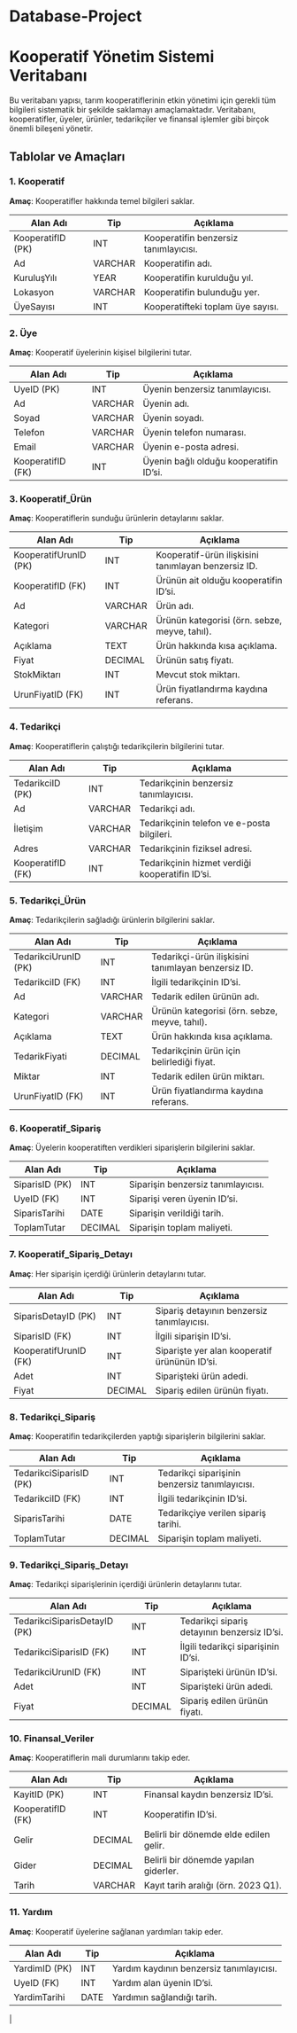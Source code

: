 # Database-Project
# Kooperatif Yönetim Sistemi Veritabanı

Bu veritabanı yapısı, tarım kooperatiflerinin etkin yönetimi için gerekli tüm bilgileri sistematik bir şekilde saklamayı amaçlamaktadır. Veritabanı, kooperatifler, üyeler, ürünler, tedarikçiler ve finansal işlemler gibi birçok önemli bileşeni yönetir.

## Tablolar ve Amaçları

### 1. Kooperatif
**Amaç**: Kooperatifler hakkında temel bilgileri saklar.

| Alan Adı       | Tip        | Açıklama                                               |
| -------------- | ---------- | ------------------------------------------------------ |
| KooperatifID (PK) | INT       | Kooperatifin benzersiz tanımlayıcısı.                  |
| Ad             | VARCHAR    | Kooperatifin adı.                                      |
| KuruluşYılı    | YEAR       | Kooperatifin kurulduğu yıl.                            |
| Lokasyon       | VARCHAR    | Kooperatifin bulunduğu yer.                            |
| ÜyeSayısı      | INT        | Kooperatifteki toplam üye sayısı.                      |

### 2. Üye
**Amaç**: Kooperatif üyelerinin kişisel bilgilerini tutar.

| Alan Adı       | Tip        | Açıklama                                               |
| -------------- | ---------- | ------------------------------------------------------ |
| UyeID (PK)     | INT        | Üyenin benzersiz tanımlayıcısı.                        |
| Ad             | VARCHAR    | Üyenin adı.                                            |
| Soyad          | VARCHAR    | Üyenin soyadı.                                         |
| Telefon        | VARCHAR    | Üyenin telefon numarası.                               |
| Email          | VARCHAR    | Üyenin e-posta adresi.                                 |
| KooperatifID (FK) | INT     | Üyenin bağlı olduğu kooperatifin ID’si.                |

### 3. Kooperatif_Ürün
**Amaç**: Kooperatiflerin sunduğu ürünlerin detaylarını saklar.

| Alan Adı       | Tip        | Açıklama                                               |
| -------------- | ---------- | ------------------------------------------------------ |
| KooperatifUrunID (PK) | INT   | Kooperatif-ürün ilişkisini tanımlayan benzersiz ID.   |
| KooperatifID (FK) | INT     | Ürünün ait olduğu kooperatifin ID’si.                  |
| Ad             | VARCHAR    | Ürün adı.                                              |
| Kategori       | VARCHAR    | Ürünün kategorisi (örn. sebze, meyve, tahıl).          |
| Açıklama       | TEXT       | Ürün hakkında kısa açıklama.                           |
| Fiyat          | DECIMAL    | Ürünün satış fiyatı.                                   |
| StokMiktarı    | INT        | Mevcut stok miktarı.                                   |
| UrunFiyatID (FK) | INT      | Ürün fiyatlandırma kaydına referans.                   |

### 4. Tedarikçi
**Amaç**: Kooperatiflerin çalıştığı tedarikçilerin bilgilerini tutar.

| Alan Adı       | Tip        | Açıklama                                               |
| -------------- | ---------- | ------------------------------------------------------ |
| TedarikciID (PK) | INT      | Tedarikçinin benzersiz tanımlayıcısı.                  |
| Ad             | VARCHAR    | Tedarikçi adı.                                         |
| İletişim       | VARCHAR    | Tedarikçinin telefon ve e-posta bilgileri.             |
| Adres          | VARCHAR    | Tedarikçinin fiziksel adresi.                          |
| KooperatifID (FK) | INT     | Tedarikçinin hizmet verdiği kooperatifin ID’si.        |

### 5. Tedarikçi_Ürün
**Amaç**: Tedarikçilerin sağladığı ürünlerin bilgilerini saklar.

| Alan Adı       | Tip        | Açıklama                                               |
| -------------- | ---------- | ------------------------------------------------------ |
| TedarikciUrunID (PK) | INT  | Tedarikçi-ürün ilişkisini tanımlayan benzersiz ID.     |
| TedarikciID (FK) | INT      | İlgili tedarikçinin ID’si.                             |
| Ad             | VARCHAR    | Tedarik edilen ürünün adı.                             |
| Kategori       | VARCHAR    | Ürünün kategorisi (örn. sebze, meyve, tahıl).          |
| Açıklama       | TEXT       | Ürün hakkında kısa açıklama.                           |
| TedarikFiyati  | DECIMAL    | Tedarikçinin ürün için belirlediği fiyat.              |
| Miktar         | INT        | Tedarik edilen ürün miktarı.                           |
| UrunFiyatID (FK) | INT      | Ürün fiyatlandırma kaydına referans.                   |

### 6. Kooperatif_Sipariş
**Amaç**: Üyelerin kooperatiften verdikleri siparişlerin bilgilerini saklar.

| Alan Adı       | Tip        | Açıklama                                               |
| -------------- | ---------- | ------------------------------------------------------ |
| SiparisID (PK) | INT        | Siparişin benzersiz tanımlayıcısı.                     |
| UyeID (FK)     | INT        | Siparişi veren üyenin ID’si.                           |
| SiparisTarihi  | DATE       | Siparişin verildiği tarih.                             |
| ToplamTutar    | DECIMAL    | Siparişin toplam maliyeti.                             |

### 7. Kooperatif_Sipariş_Detayı
**Amaç**: Her siparişin içerdiği ürünlerin detaylarını tutar.

| Alan Adı       | Tip        | Açıklama                                               |
| -------------- | ---------- | ------------------------------------------------------ |
| SiparisDetayID (PK) | INT    | Sipariş detayının benzersiz tanımlayıcısı.             |
| SiparisID (FK) | INT        | İlgili siparişin ID’si.                                |
| KooperatifUrunID (FK) | INT  | Siparişte yer alan kooperatif ürününün ID’si.          |
| Adet           | INT        | Siparişteki ürün adedi.                                |
| Fiyat          | DECIMAL    | Sipariş edilen ürünün fiyatı.                          |

### 8. Tedarikçi_Sipariş
**Amaç**: Kooperatifin tedarikçilerden yaptığı siparişlerin bilgilerini saklar.

| Alan Adı       | Tip        | Açıklama                                               |
| -------------- | ---------- | ------------------------------------------------------ |
| TedarikciSiparisID (PK) | INT | Tedarikçi siparişinin benzersiz tanımlayıcısı.         |
| TedarikciID (FK) | INT      | İlgili tedarikçinin ID’si.                             |
| SiparisTarihi  | DATE       | Tedarikçiye verilen sipariş tarihi.                    |
| ToplamTutar    | DECIMAL    | Siparişin toplam maliyeti.                             |

### 9. Tedarikçi_Sipariş_Detayı
**Amaç**: Tedarikçi siparişlerinin içerdiği ürünlerin detaylarını tutar.

| Alan Adı       | Tip        | Açıklama                                               |
| -------------- | ---------- | ------------------------------------------------------ |
| TedarikciSiparisDetayID (PK) | INT | Tedarikçi sipariş detayının benzersiz ID’si.     |
| TedarikciSiparisID (FK) | INT | İlgili tedarikçi siparişinin ID’si.                  |
| TedarikciUrunID (FK) | INT    | Siparişteki ürünün ID’si.                             |
| Adet           | INT        | Siparişteki ürün adedi.                                |
| Fiyat          | DECIMAL    | Sipariş edilen ürünün fiyatı.                          |

### 10. Finansal_Veriler
**Amaç**: Kooperatiflerin mali durumlarını takip eder.

| Alan Adı       | Tip        | Açıklama                                               |
| -------------- | ---------- | ------------------------------------------------------ |
| KayitID (PK)   | INT        | Finansal kaydın benzersiz ID’si.                       |
| KooperatifID (FK) | INT     | Kooperatifin ID’si.                                    |
| Gelir          | DECIMAL    | Belirli bir dönemde elde edilen gelir.                 |
| Gider          | DECIMAL    | Belirli bir dönemde yapılan giderler.                  |
| Tarih          | VARCHAR    | Kayıt tarih aralığı (örn. 2023 Q1).                    |

### 11. Yardım
**Amaç**: Kooperatif üyelerine sağlanan yardımları takip eder.

| Alan Adı       | Tip        | Açıklama                                               |
| -------------- | ---------- | ------------------------------------------------------ |
| YardimID (PK)  | INT        | Yardım kaydının benzersiz tanımlayıcısı.               |
| UyeID (FK)     | INT        | Yardım alan üyenin ID’si.                              |
| YardimTarihi   | DATE       | Yardımın sağlandığı tarih.                             |
|
